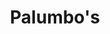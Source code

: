 ---
title: Palumbo's
location: Tinton Falls, NJ
description: Palumbos Tinton Falls - Ferranti Wedding Recap - Limelight Entertainment
link: https://player.vimeo.com/video/159150328?color=26a69a&title=0&byline=0&portrait=0
---